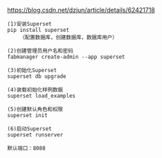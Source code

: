 <https://blog.csdn.net/dzjun/article/details/62421718>

```
(1)安装Superset 
pip install superset 
	（配置数据库，创建数据库，数据库用户）

(2)创建管理员用户名和密码 
fabmanager create-admin --app superset 

(3)初始化Superset 
superset db upgrade 

(4)装载初始化样例数据 
superset load_examples 

(5)创建默认角色和权限 
superset init 

(6)启动Superset 
superset runserver 

默认端口：8088
```

